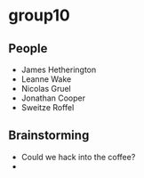 group10
=======

People
------

* James Hetherington
* Leanne Wake
* Nicolas Gruel
* Jonathan Cooper
* Sweitze Roffel

Brainstorming
-------------

* Could we hack into the coffee?
* 
